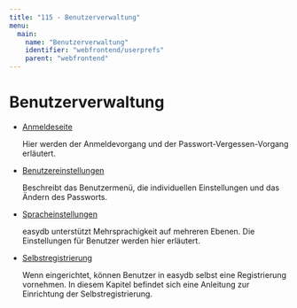 ```yaml
---
title: "115 - Benutzerverwaltung"
menu:
  main:
    name: "Benutzerverwaltung"
    identifier: "webfrontend/userprefs"
    parent: "webfrontend"
---
```

# Benutzerverwaltung

* [Anmeldeseite](loginscreen)

	Hier werden der Anmeldevorgang und der Passwort-Vergessen-Vorgang erläutert.

* [Benutzereinstellungen](userprefs)

	Beschreibt das Benutzermenü, die individuellen Einstellungen und das Ändern des Passworts.

* [Spracheinstellungen](language)

	easydb unterstützt Mehrsprachigkeit auf mehreren Ebenen. Die Einstellungen für Benutzer werden hier erläutert.

* [Selbstregistrierung](selfregister)

	Wenn eingerichtet, können Benutzer in easydb selbst eine Registrierung vornehmen. In diesem Kapitel befindet sich eine Anleitung zur Einrichtung der Selbstregistrierung.
